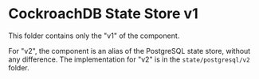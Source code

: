 # CockroachDB State Store v1

This folder contains only the "v1" of the component.

For "v2", the component is an alias of the PostgreSQL state store, without any difference. The implementation for "v2" is in the `state/postgresql/v2` folder.

